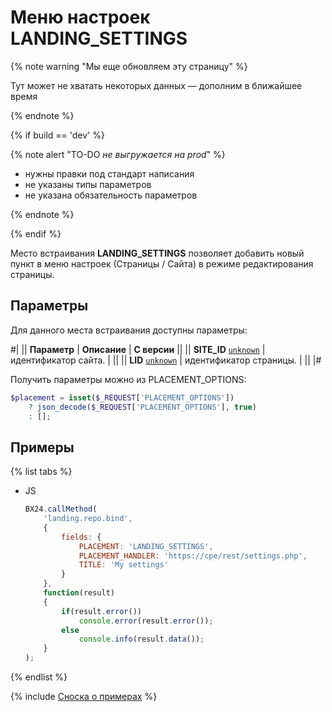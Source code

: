 # Меню настроек LANDING_SETTINGS

{% note warning "Мы еще обновляем эту страницу" %}

Тут может не хватать некоторых данных — дополним в ближайшее время

{% endnote %}

{% if build == 'dev' %}

{% note alert "TO-DO _не выгружается на prod_" %}

- нужны правки под стандарт написания
- не указаны типы параметров
- не указана обязательность параметров

{% endnote %}

{% endif %}

Место встраивания **LANDING_SETTINGS** позволяет добавить новый пункт в меню настроек (Страницы / Сайта) в режиме редактирования страницы.

## Параметры

Для данного места встраивания доступны параметры:

#|
|| **Параметр** | **Описание** | **С версии** ||
|| **SITE_ID**
[`unknown`](../../data-types.md) | идентификатор сайта. | ||
|| **LID**
[`unknown`](../../data-types.md) | идентификатор страницы. | ||
|#

Получить параметры можно из PLACEMENT_OPTIONS:

```php
$placement = isset($_REQUEST['PLACEMENT_OPTIONS'])
    ? json_decode($_REQUEST['PLACEMENT_OPTIONS'], true)
    : [];
```

## Примеры

{% list tabs %}

- JS

    ```js
    BX24.callMethod(
        'landing.repo.bind',
        {
            fields: {
                PLACEMENT: 'LANDING_SETTINGS',
                PLACEMENT_HANDLER: 'https://cpe/rest/settings.php',
                TITLE: 'My settings'
            }
        },
        function(result)
        {
            if(result.error())
                console.error(result.error());
            else
                console.info(result.data());
        }
    );
    ```

{% endlist %}

{% include [Сноска о примерах](../../../_includes/examples.md) %}